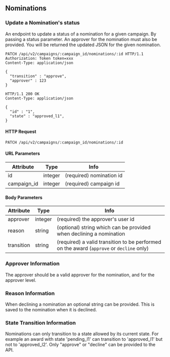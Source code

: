 ## Nominations

### Update a Nomination's status

An endpoint to update a status of a nomination for a given campaign. By passing
a status parameter. An approver for the nomination must also be provided.
You will be returned the updated JSON for the given nomination.

``` http
PATCH /api/v2/campaigns/:campaign_id/nominations/:id HTTP/1.1
Authorization: Token token=xxx
Content-Type: application/json

{
  "transition" : "approve",
  "approver" : 123
}
```

``` http
HTTP/1.1 200 OK
Content-Type: application/json

{
  "id" : "1",
  "state" : "approved_l1",
}
```

#### HTTP Request

`PATCH /api/v2/campaigns/:campaign_id/nominations/:id`

#### URL Parameters

Attribute | Type | Info
--------- | ---- | ----
id | integer | (required) nomination id
campaign_id | integer | (required) campaign id

#### Body Parameters

Attribute | Type | Info
--------- | ---- | ----
approver | integer | (required) the approver's user id
reason | string | (optional) string which can be provided when declining a nomination
transition | string | (required) a valid transition to be performed on the award (`approve` or `decline` only)

### Approver Information

The approver should be a valid approver for the nomination, and for the approver level.

### Reason Information

When declining a nomination an optional string can be provided. This is saved to
the nomination when it is declined.

### State Transition Information

Nominations can only transition to a state allowed by its current
state. For example an award with state 'pending_l1' can transition to
'approved_l1' but not to 'approved_l2'. Only "approve" or "decline" can be provided to the API.

